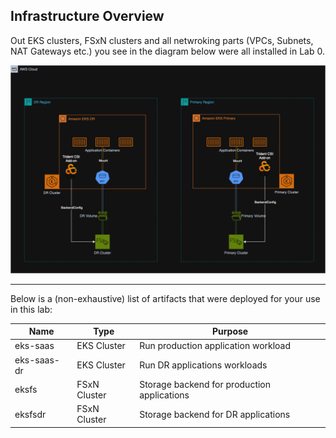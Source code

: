 ## Infrastructure Overview
Out EKS clusters, FSxN clusters and all netwroking parts (VPCs, Subnets, NAT Gateways etc.) you see in the diagram below were all installed in Lab 0. 

![infrastructure architecture](architecture.png)

---
Below is a (non-exhaustive) list of artifacts that were deployed for your use in this lab:

| Name | Type | Purpose |
|------|------|---------|
| eks-saas | EKS Cluster | Run production application workload |
| eks-saas-dr | EKS Cluster | Run DR applications workloads |
| eksfs | FSxN Cluster | Storage backend for production applications |
| eksfsdr | FSxN Cluster | Storage backend for DR applications |


